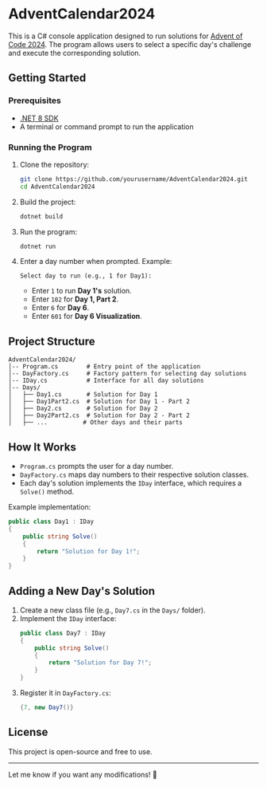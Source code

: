# AdventCalendar2024

This is a C# console application designed to run solutions for [Advent of Code 2024](https://adventofcode.com/2024). The program allows users to select a specific day's challenge and execute the corresponding solution.

## Getting Started

### Prerequisites
- [.NET 8 SDK](https://dotnet.microsoft.com/en-us/download/dotnet/8.0)
- A terminal or command prompt to run the application

### Running the Program
1. Clone the repository:
   ```sh
   git clone https://github.com/yourusername/AdventCalendar2024.git
   cd AdventCalendar2024
   ```

2. Build the project:
   ```sh
   dotnet build
   ```

3. Run the program:
   ```sh
   dotnet run
   ```

4. Enter a day number when prompted. Example:
   ```
   Select day to run (e.g., 1 for Day1):
   ```

   - Enter `1` to run **Day 1's** solution.
   - Enter `102` for **Day 1, Part 2**.
   - Enter `6` for **Day 6**.
   - Enter `601` for **Day 6 Visualization**.

## Project Structure

```
AdventCalendar2024/
│-- Program.cs        # Entry point of the application
│-- DayFactory.cs     # Factory pattern for selecting day solutions
│-- IDay.cs           # Interface for all day solutions
│-- Days/
│   ├── Day1.cs       # Solution for Day 1
│   ├── Day1Part2.cs  # Solution for Day 1 - Part 2
│   ├── Day2.cs       # Solution for Day 2
│   ├── Day2Part2.cs  # Solution for Day 2 - Part 2
│   ├── ...          # Other days and their parts
```

## How It Works

- `Program.cs` prompts the user for a day number.
- `DayFactory.cs` maps day numbers to their respective solution classes.
- Each day's solution implements the `IDay` interface, which requires a `Solve()` method.

Example implementation:

```csharp
public class Day1 : IDay
{
    public string Solve()
    {
        return "Solution for Day 1!";
    }
}
```

## Adding a New Day's Solution

1. Create a new class file (e.g., `Day7.cs` in the `Days/` folder).
2. Implement the `IDay` interface:
   ```csharp
   public class Day7 : IDay
   {
       public string Solve()
       {
           return "Solution for Day 7!";
       }
   }
   ```
3. Register it in `DayFactory.cs`:
   ```csharp
   {7, new Day7()}
   ```

## License
This project is open-source and free to use.

---

Let me know if you want any modifications! 🚀
